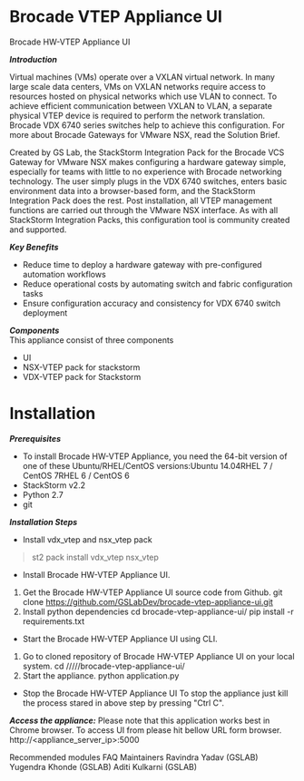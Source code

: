 # Brocade VTEP Appliance UI
Brocade HW-VTEP Appliance UI

***Introduction***
 
Virtual machines (VMs) operate over a VXLAN virtual network. In many large scale data centers, VMs on VXLAN networks require access to resources hosted on physical networks which use VLAN to connect. To achieve efficient communication between VXLAN to VLAN, a separate physical VTEP device is required to perform the network translation. Brocade VDX 6740 series switches help to achieve this configuration. For more about Brocade Gateways for VMware NSX, read the Solution Brief.

Created by GS Lab, the StackStorm Integration Pack for the Brocade VCS Gateway for VMware NSX makes configuring a hardware gateway simple, especially for teams with little to no experience with Brocade networking technology. The user simply plugs in the VDX 6740 switches, enters basic environment data into a browser-based form, and the StackStorm Integration Pack does the rest. Post installation, all VTEP management functions are carried out through the VMware NSX interface. As with all StackStorm Integration Packs, this configuration tool is community created and supported.

***Key Benefits***
* Reduce time to deploy a hardware gateway with pre-configured automation workflows
* Reduce operational costs by automating switch and fabric configuration tasks
* Ensure configuration accuracy and consistency for VDX 6740 switch deployment


***Components***
</br>This appliance consist of three components 
* UI
* NSX-VTEP pack for stackstorm
* VDX-VTEP pack for Stackstorm
 
# Installation
***Prerequisites***
* To install Brocade HW-VTEP Appliance, you need the 64-bit version of one of these Ubuntu/RHEL/CentOS versions:Ubuntu 14.04RHEL 7 / CentOS 7RHEL 6 / CentOS 6
* StackStorm v2.2
* Python 2.7
* git

***Installation Steps***
* Install vdx_vtep and nsx_vtep pack
> st2 pack install vdx_vtep nsx_vtep
* Install Brocade HW-VTEP Appliance UI.
 1. Get the Brocade HW-VTEP Appliance UI source code from Github.
 git clone https://github.com/GSLabDev/brocade-vtep-appliance-ui.git
 2. Install python dependencies
 cd brocade-vtep-appliance-ui/
 pip install -r requirements.txt
* Start the Brocade HW-VTEP Appliance UI using CLI.
 1. Go to cloned repository of Brocade HW-VTEP Appliance UI on your local system.
 cd /<path>/<to>/<cloned>/<repo>/brocade-vtep-appliance-ui/
 2. Start the appliance.
 python application.py
* Stop the Brocade HW-VTEP Appliance UI
 To stop the appliance just kill the process stared in above step by pressing "Ctrl C".

***Access the appliance:***
Please note that this application works best in Chrome browser.
To access UI from please hit bellow URL form browser.
http://<appliance_server_ip>:5000

Recommended modules
FAQ
Maintainers
Ravindra Yadav (GSLAB)
Yugendra Khonde (GSLAB)
Aditi Kulkarni (GSLAB)
